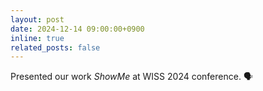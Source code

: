 ```yaml
---
layout: post
date: 2024-12-14 09:00:00+0900
inline: true
related_posts: false
---
```


Presented our work _ShowMe_ at WISS 2024 conference. 🗣️
